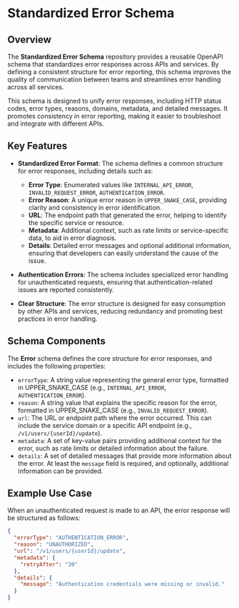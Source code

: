# Standardized Error Schema

## Overview

The **Standardized Error Schema** repository provides a reusable OpenAPI schema that standardizes error responses across APIs and services. By defining a consistent structure for error reporting, this schema improves the quality of communication between teams and streamlines error handling across all services.

This schema is designed to unify error responses, including HTTP status codes, error types, reasons, domains, metadata, and detailed messages. It promotes consistency in error reporting, making it easier to troubleshoot and integrate with different APIs.

## Key Features

- **Standardized Error Format**: The schema defines a common structure for error responses, including details such as:
  - **Error Type**: Enumerated values like `INTERNAL_API_ERROR`, `INVALID_REQUEST_ERROR`, `AUTHENTICATION_ERROR`.
  - **Error Reason**: A unique error reason in `UPPER_SNAKE_CASE`, providing clarity and consistency in error identification.
  - **URL**: The endpoint path that generated the error, helping to identify the specific service or resource.
  - **Metadata**: Additional context, such as rate limits or service-specific data, to aid in error diagnosis.
  - **Details**: Detailed error messages and optional additional information, ensuring that developers can easily understand the cause of the issue.

- **Authentication Errors**: The schema includes specialized error handling for unauthenticated requests, ensuring that authentication-related issues are reported consistently.

- **Clear Structure**: The error structure is designed for easy consumption by other APIs and services, reducing redundancy and promoting best practices in error handling.

## Schema Components

The **Error** schema defines the core structure for error responses, and includes the following properties:

- `errorType`: A string value representing the general error type, formatted in UPPER_SNAKE_CASE (e.g., `INTERNAL_API_ERROR`, `AUTHENTICATION_ERROR`).
- `reason`: A string value that explains the specific reason for the error, formatted in UPPER_SNAKE_CASE (e.g., `INVALID_REQUEST_ERROR`).
- `url`: The URL or endpoint path where the error occurred. This can include the service domain or a specific API endpoint (e.g., `/v1/users/{userId}/update`).
- `metadata`: A set of key-value pairs providing additional context for the error, such as rate limits or detailed information about the failure.
- `details`: A set of detailed messages that provide more information about the error. At least the `message` field is required, and optionally, additional information can be provided.

## Example Use Case

When an unauthenticated request is made to an API, the error response will be structured as follows:

```json
{
  "errorType": "AUTHENTICATION_ERROR",
  "reason": "UNAUTHORIZED",
  "url": "/v1/users/{userId}/update",
  "metadata": {
    "retryAfter": "30"
  },
  "details": {
    "message": "Authentication credentials were missing or invalid."
  }
}
```
